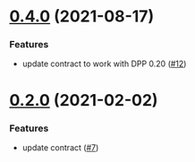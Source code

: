 # [0.4.0](https://github.com/hellarpro/hellarpay-contract/compare/v0.3.0...v0.4.0) (2021-08-17)


### Features

* update contract to work with DPP 0.20 ([#12](https://github.com/hellarpro/hellarpay-contract/issues/12))



# [0.2.0](https://github.com/hellarpro/hellarpay-contract/compare/v0.1.0...v0.2.0) (2021-02-02)


### Features

* update contract ([#7](https://github.com/hellarpro/hellarpay-contract/issues/7))



